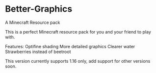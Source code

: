 # Better-Graphics
A Minecraft Resource pack


This is a perfect Minecraft resource pack for you and your friend to play with.

Features:
  Optifine shading
  More detailed graphics
  Clearer water
  Strawberries instead of beetroot
  
This version currently supports 1.16 only, add support for other versions soon.
